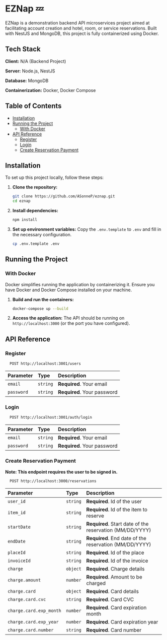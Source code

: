 
# EZNap 💤

EZNap is a demonstration backend API microservices project aimed at facilitating account creation and hotel, room, or service reservations. Built with NestJS and MongoDB, this project is fully containerized using Docker.

## Tech Stack

**Client:** N/A (Backend Project)

**Server:** Node.js, NestJS

**Database:** MongoDB

**Containerization:** Docker, Docker Compose

## Table of Contents

- [Installation](#installation)
- [Running the Project](#running-the-project)
  - [With Docker](#with-docker)
- [API Reference](#api-reference)
  - [Register](#register)
  - [Login](#login)
  - [Create Reservation Payment](#create-reservation-payment)

## Installation

To set up this project locally, follow these steps:

1. **Clone the repository:**
    ```sh
    git clone https://github.com/ASonneP/eznap.git
    cd eznap
    ```

2. **Install dependencies:**
    ```sh
    npm install
    ```

3. **Set up environment variables:**
    Copy the `.env.template` to `.env` and fill in the necessary configuration.
    ```sh
    cp .env.template .env
    ```

## Running the Project

### With Docker

Docker simplifies running the application by containerizing it. Ensure you have Docker and Docker Compose installed on your machine.

1. **Build and run the containers:**
    ```sh
    docker-compose up --build
    ```

2. **Access the application:**
    The API should be running on `http://localhost:3000` (or the port you have configured).



## API Reference

### Register

```http
  POST http://localhost:3001/users
```

| Parameter | Type     | Description                |
| :-------- | :------- | :------------------------- |
| `email` | `string` | **Required**. Your email |
| `password` | `string` | **Required**. Your password |

### Login

```http
  POST http://localhost:3001/auth/login
```

| Parameter | Type     | Description                       |
| :-------- | :------- | :-------------------------------- |
| `email` | `string` | **Required**. Your email |
| `password` | `string` | **Required**. Your password |

### Create Reservation Payment
**Note: This endpoint requires the user to be signed in.**
```http
  POST http://localhost:3000/reservations
```

| Parameter | Type     | Description                       |
| :-------- | :------- | :-------------------------------- |
| `user_id`              | `string` | **Required**. Id of the user                |
| `item_id`              | `string` | **Required**. Id of the item to reserve     |
| `startDate`            | `string` | **Required**. Start date of the reservation (MM/DD/YYYY) |
| `endDate`              | `string` | **Required**. End date of the reservation (MM/DD/YYYY)   |
| `placeId`              | `string` | **Required**. Id of the place               |
| `invoiceId`            | `string` | **Required**. Id of the invoice             |
| `charge`               | `object` | **Required**. Charge details                |
| `charge.amount`        | `number` | **Required**. Amount to be charged          |
| `charge.card`          | `object` | **Required**. Card details                  |
| `charge.card.cvc`      | `string` | **Required**. Card CVC                      |
| `charge.card.exp_month`| `number` | **Required**. Card expiration month         |
| `charge.card.exp_year` | `number` | **Required**. Card expiration year          |
| `charge.card.number`   | `string` | **Required**. Card number                   |



